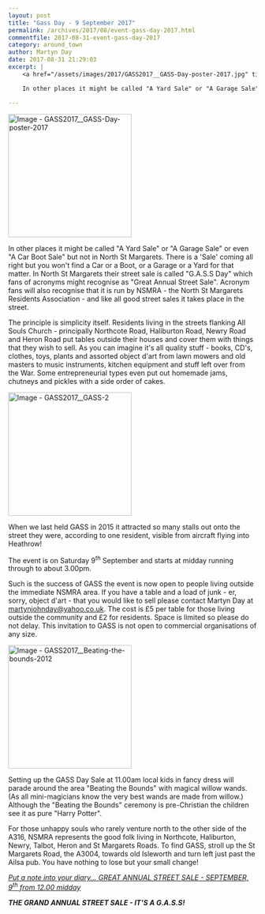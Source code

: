 ```yaml
---
layout: post
title: "Gass Day - 9 September 2017"
permalink: /archives/2017/08/event-gass-day-2017.html
commentfile: 2017-08-31-event-gass-day-2017
category: around_town
author: Martyn Day
date: 2017-08-31 21:29:03
excerpt: |
    <a href="/assets/images/2017/GASS2017__GASS-Day-poster-2017.jpg" title="Click for a larger image"><img src="/assets/images/2017/GASS2017__GASS-Day-poster-2017-thumb.jpg" width="150" alt="Image - GASS2017__GASS-Day-poster-2017"  class="photo right"/></a>

    In other places it might be called "A Yard Sale" or "A Garage Sale" or even "A Car Boot Sale" but not in North St Margarets. There is a 'Sale' coming all right but you won't find a Car or a Boot, or a Garage or a Yard for that matter. In North St Margarets their street sale is called "G.A.S.S Day" which fans of acronyms might recognise as "Great Annual Street Sale". Acronym fans will also recognise that it is run by NSMRA - the North St Margarets Residents Association - and like all good street sales it takes place in the street.

---
```


<a href="/assets/images/2017/GASS2017__GASS-Day-poster-2017.jpg" title="Click for a larger image"><img src="/assets/images/2017/GASS2017__GASS-Day-poster-2017-thumb.jpg" width="250" alt="Image - GASS2017__GASS-Day-poster-2017"  class="photo right"/></a>

In other places it might be called "A Yard Sale" or "A Garage Sale" or even "A Car Boot Sale" but not in North St Margarets. There is a 'Sale' coming all right but you won't find a Car or a Boot, or a Garage or a Yard for that matter. In North St Margarets their street sale is called "G.A.S.S Day" which fans of acronyms might recognise as "Great Annual Street Sale". Acronym fans will also recognise that it is run by NSMRA - the North St Margarets Residents Association - and like all good street sales it takes place in the street.

The principle is simplicity itself. Residents living in the streets flanking All Souls Church - principally Northcote Road, Haliburton Road, Newry Road and Heron Road put tables outside their houses and cover them with things that they wish to sell. As you can imagine it's all quality stuff - books, CD's, clothes, toys, plants and assorted object d'art from lawn mowers and old masters to music instruments, kitchen equipment and stuff left over from the War. Some entrepreneurial types even put out homemade jams, chutneys and pickles with a side order of cakes.

<a href="/assets/images/2017/GASS2017__GASS-2.jpg" title="Click for a larger image"><img src="/assets/images/2017/GASS2017__GASS-2-thumb.jpg" width="250" alt="Image - GASS2017__GASS-2"  class="photo right"/></a>

When we last held GASS in 2015 it attracted so many stalls out onto the street they were, according to one resident, visible from aircraft flying into Heathrow!

The event is on Saturday 9<sup>th</sup> September and starts at midday running through to about 3.00pm.

Such is the success of GASS the event is now open to people living outside the immediate NSMRA area. If you have a table and a load of junk - er, sorry, object d'art - that you would like to sell please contact Martyn Day at <martynjohnday@yahoo.co.uk>. The cost is £5 per table for those living outside the community and £2 for residents. Space is limited so please do not delay. This invitation to GASS is not open to commercial organisations of any size.

<div markdown="1" class="box">
<a href="/assets/images/2017/GASS2017__Beating-the-bounds-2012.jpg" title="Click for a larger image"><img src="/assets/images/2017/GASS2017__Beating-the-bounds-2012-thumb.jpg" width="250" alt="Image - GASS2017__Beating-the-bounds-2012"  class="photo left"/></a>

Setting up the GASS Day Sale at 11.00am local kids in fancy dress will parade around the area "Beating the Bounds" with magical willow wands. (As all mini-magicians know the very best wands are made from willow.) Although the "Beating the Bounds" ceremony is pre-Christian the children see it as pure "Harry Potter".

</div>
For those unhappy souls who rarely venture north to the other side of the A316, NSMRA represents the good folk living in Northcote, Haliburton, Newry, Talbot, Heron and St Margarets Roads. To find GASS, stroll up the St Margarets Road, the A3004, towards old Isleworth and turn left just past the Ailsa pub. You have nothing to lose but your small change!

<em>[Put a note into your diary... GREAT ANNUAL STREET SALE - SEPTEMBER, 9<sup>th</sup> from 12.00 midday](https://stmargarets.london/event/fair/200705146268</em>)

**THE GRAND ANNUAL STREET SALE - IT'S A G.A.S.S!**
